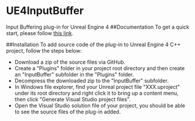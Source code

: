 # UE4InputBuffer
Input Buffering plug-in for Unreal Engine 4
##Documentation
To get a quick start, please follow [this link](https://ue4inputbuffer.wordpress.com/).

##Installation
To add source code of the plug-in to Unreal Engine 4 C++ project, follow the steps below:

* Download a zip of the source files via GitHub.
* Create a "Plugins" folder in your project root directory and then create an "InputBuffer" subfolder in the "Plugins" folder.
* Decompress the downloaded zip to the "InputBuffer" subfolder.
* In Windows file explorer, find your Unreal project file "XXX.uproject" under its root directory and right click it to bring up a content menu, then click "Generate Visual Studio project files".
* Open the Visual Studio solution file of your project, you should be able to see the source files of the plug-in added.
